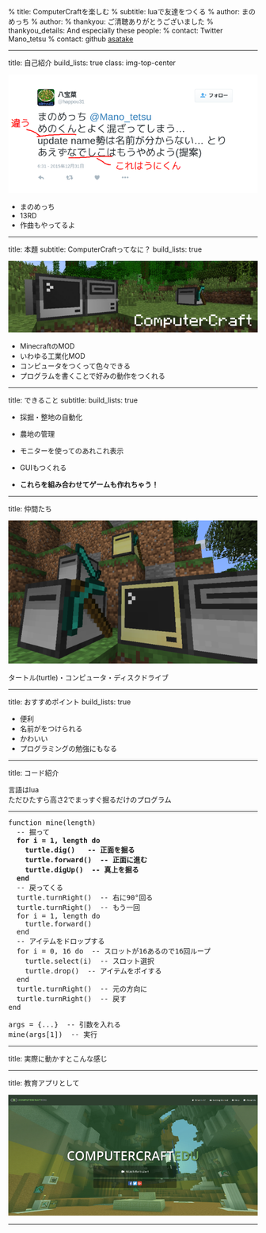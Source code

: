% title: ComputerCraftを楽しむ
% subtitle: luaで友達をつくる
% author: まのめっち
% author: 
% thankyou: ご清聴ありがとうございました
% thankyou_details: And especially these people:
% contact: <span>Twitter</span> Mano_tetsu
% contact: <span>github</span> <a href="http://github.com">asatake</a>

---
title: 自己紹介
build_lists: true
class: img-top-center

![勘違いにもほどがある](happo.png)

- まのめっち
- 13RD
- 作曲もやってるよ

---
title: 本題
subtitle: ComputerCraftってなに？
build_lists: true

![こんなん](cc1.png)

- MinecraftのMOD
- いわゆる工業化MOD
- コンピュータをつくって色々できる
- プログラムを書くことで好みの動作をつくれる

---
title: できること
subtitle: 
build_lists: true

- 採掘・整地の自動化
- 農地の管理
- モニターを使ってのあれこれ表示
- GUIもつくれる

- <b>これらを組み合わせてゲームも作れちゃう！</b>

---
title: 仲間たち

![壮観である](cc2.png)

タートル(turtle)・コンピュータ・ディスクドライブ

---
title: おすすめポイント
build_lists: true

- 便利
- 名前がをつけられる
- かわいい
- プログラミングの勉強にもなる

---
title: コード紹介

言語はlua  
ただひたすら高さ2でまっすぐ掘るだけのプログラム

---
<pre class="prettyprint" data-lang="lua">
function mine(length)
  -- 掘って
  <b>for i = 1, length do
    turtle.dig()   -- 正面を掘る
    turtle.forward()  -- 正面に進む
    turtle.digUp()  -- 真上を掘る
  end</b>
  -- 戻ってくる
  turtle.turnRight()  -- 右に90°回る
  turtle.turnRight()  -- もう一回
  for i = 1, length do
    turtle.forward()
  end
  -- アイテムをドロップする
  for i = 0, 16 do  -- スロットが16あるので16回ループ
    turtle.select(i)  -- スロット選択
    turtle.drop()  -- アイテムをポイする
  end
  turtle.turnRight()  -- 元の方向に
  turtle.turnRight()  -- 戻す
end

args = {...}  -- 引数を入れる
mine(args[1])  -- 実行
</pre>

---
title: 実際に動かすとこんな感じ

---
title: 教育アプリとして

![教育にも使われてるね](ccedu1.png)

---
